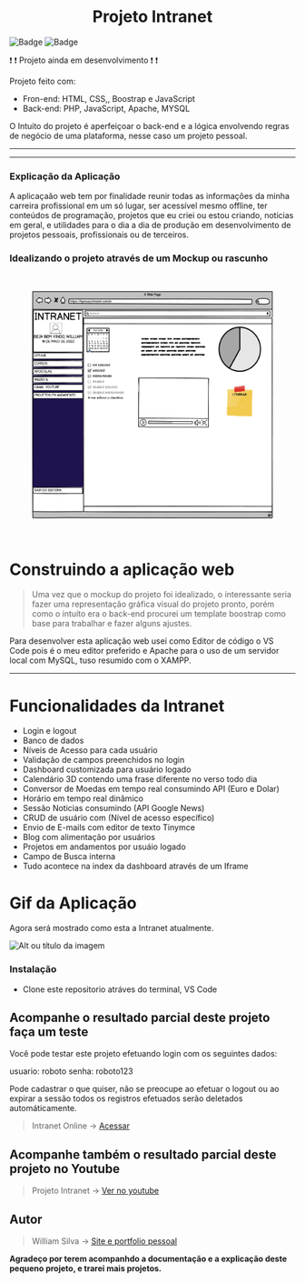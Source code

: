 # <center>Projeto  Intranet </center>
![Badge](https://img.shields.io/static/v1?label=PHP&message=8.1.1&color=blue&style=for-the-badge&logo=PHP&)
![Badge](https://img.shields.io/static/v1?label=Bootstrap&message=5.2&color=white&style=for-the-badge&logo=Bootstrap)


:exclamation:
:heavy_exclamation_mark: Projeto ainda em desenvolvimento :exclamation:
:heavy_exclamation_mark:

Projeto feito com:
 - Fron-end: HTML, CSS,, Boostrap e JavaScript
 - Back-end: PHP, JavaScript, Apache, MYSQL

O Intuito do projeto é aperfeiçoar o back-end e a lógica envolvendo regras de negócio de uma plataforma, nesse caso um projeto pessoal.
___
___
### Explicação da Aplicação 
A aplicaçaão web tem por finalidade reunir todas as informações da minha carreira profissional em um só lugar, ser acessível mesmo offline, ter conteúdos de programação, projetos que eu criei ou estou criando, noticias em geral, e utilidades para o  dia a dia de produção em desenvolvimento de projetos pessoais, profissionais ou de terceiros. 

### Idealizando o projeto através de um Mockup ou rascunho
&nbsp;
<figure>
    <img src="layout/mockup.png" width="500" height="400"
         alt="rascunho do projeto">
</figure>

&nbsp;

# Construindo a aplicação web

> Uma vez que o mockup do projeto foi idealizado, o interessante seria fazer uma representação gráfica visual do projeto pronto, porém como o intuíto era o back-end procurei um template boostrap como base para trabalhar e fazer alguns ajustes.


Para desenvolver  esta aplicação web usei como Editor de código o VS Code pois é o meu editor preferido e Apache para o uso de um servidor local com MySQL, tuso resumido com o XAMPP.

---

# Funcionalidades da Intranet
- Login e logout
- Banco de dados
- Níveis de Acesso para cada usuário
- Validação de campos preenchidos no login
- Dashboard customizada para usuário logado
- Calendário 3D contendo uma frase diferente no verso todo dia
- Conversor de Moedas em tempo real consumindo API (Euro e Dolar)
- Horário em tempo real dinâmico
- Sessão Noticias consumindo (API Google News)
- CRUD de usuário com (Nível de acesso específico)
- Envio de E-mails com editor de texto Tinymce 
- Blog com alimentação por usuários
- Projetos em andamentos por usuáio logado
- Campo de Busca interna
- Tudo acontece na index da dashboard através de um Iframe

# Gif da Aplicação
Agora será mostrado como esta a Intranet atualmente.

![Alt ou título da imagem](layout/intranet_update.gif)
&nbsp;

### Instalação
- Clone este repositorio atráves do terminal, VS Code 


## Acompanhe o resultado parcial deste projeto faça um teste
Você pode testar este projeto efetuando login com os seguintes dados:

usuario: roboto
senha: roboto123

Pode cadastrar o que quiser, não se preocupe ao efetuar o logout ou ao expirar a sessão todos os registros efetuados serão deletados automáticamente.

> Intranet Online -> [Acessar](http://phpintranet.infinityfreeapp.com/)

## Acompanhe também o resultado parcial deste projeto  no Youtube
> Projeto Intranet -> [Ver no youtube](https://www.youtube.com/watch?v=SSyommgWNSE&ab_channel=WilliamKyodev)

## Autor

> William Silva -> [Site e portfolio pessoal](https://bywilliams.github.io/portfolio/)

**Agradeço por terem acompanhdo a documentação e a explicação deste pequeno projeto, e trarei mais projetos.**



